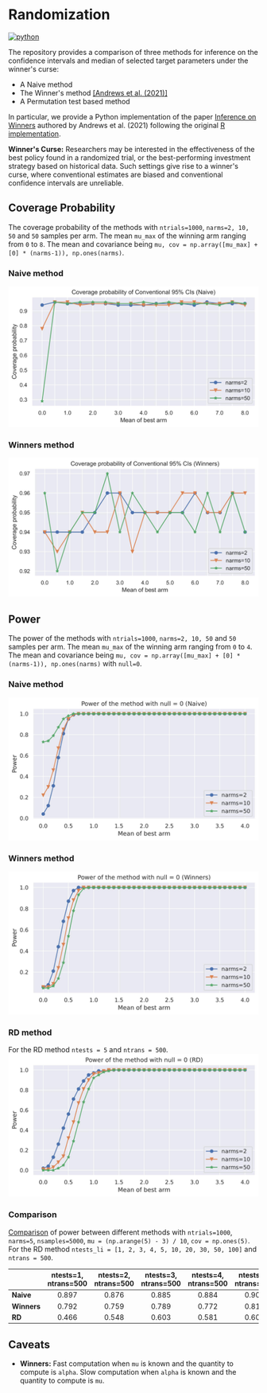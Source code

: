 # Randomization
<p>
    <a href="https://www.python.org/">
    <img src="https://img.shields.io/badge/python-v3-brightgreen.svg" alt="python"></a> &nbsp;
</p>

The repository provides a comparison of three methods for inference on the confidence intervals and median of selected target parameters under the winner's curse: 
- A Naive method 
- The Winner's method [[Andrews et al. (2021)]](https://scholar.harvard.edu/iandrews/publications/inference-winners)
- A Permutation test based method

In particular, we provide a Python implementation of the paper [Inference on Winners](https://scholar.harvard.edu/iandrews/publications/inference-winners) authored by Andrews et al. (2021) following the original [R implementation](https://scholar.harvard.edu/files/iandrews/files/inference_on_winner_r_june2021.zip).

**Winner's Curse:** Researchers may be interested in the effectiveness of the best policy found in a randomized trial, or the best-performing investment strategy based on historical data. Such settings give rise to a winner's curse, where conventional estimates are biased and conventional confidence intervals are unreliable.

## Coverage Probability
The coverage probability of the methods with `ntrials=1000`, `narms=2, 10, 50` and `50` samples per arm. The mean `mu_max` of the winning arm ranging from `0` to `8`. The mean and covariance being `mu, cov = np.array([mu_max] + [0] * (narms-1)), np.ones(narms)`.

### Naive method
![alt text](./__resources__/naive_coverage.jpg)

### Winners method
![alt text](./__resources__/winners_coverage.jpg)


## Power
The power of the methods with `ntrials=1000`, `narms=2, 10, 50` and `50` samples per arm. The mean `mu_max` of the winning arm ranging from `0` to `4`. The mean and covariance being `mu, cov = np.array([mu_max] + [0] * (narms-1)), np.ones(narms)` with `null=0`. 

### Naive method
![alt text](./__resources__/naive_power.jpg)

### Winners method
![alt text](./__resources__/winners_power.jpg)

### RD method
For the RD method `ntests = 5` and `ntrans = 500`.
![alt text](./__resources__/rd_power.jpg)

### Comparison
<a href="./__results__/simulation" target="_blank">Comparison</a> of power between different methods with `ntrials=1000`, `narms=5`, `nsamples=5000`, `mu = (np.arange(5) - 3) / 10`, `cov = np.ones(5)`. For the RD method `ntests_li = [1, 2, 3, 4, 5, 10, 20, 30, 50, 100]` and `ntrans = 500`.

|             | ntests=1, ntrans=500 | ntests=2, ntrans=500 | ntests=3, ntrans=500 | ntests=4, ntrans=500 | ntests=5, ntrans=500 | ntests=10, ntrans=500 | ntests=20, ntrans=500 | ntests=30, ntrans=500 | ntests=50, ntrans=500 | ntests=100, ntrans=500 |
|-------------|:--------------------:|:--------------------:|:--------------------:|:--------------------:|:--------------------:|:---------------------:|:---------------------:|:---------------------:|:---------------------:|:----------------------:|
| **Naive**   |        0.897         |        0.876         |        0.885         |        0.884         |        0.906         |         0.899         |         0.900         |         0.898         |         0.870         |         0.886          |
| **Winners** |        0.792         |        0.759         |        0.789         |        0.772         |        0.813         |         0.800         |         0.786         |         0.808         |         0.777         |         0.774          |
| **RD**      |        0.466         |        0.548         |        0.603         |        0.581         |        0.608         |         0.656         |         0.655         |         0.661         |         0.663         |         0.667          |


## Caveats
- **Winners:** Fast computation when `mu` is known and the quantity to compute is `alpha`. Slow computation when `alpha` is known and the quantity to compute is `mu`.
